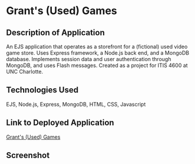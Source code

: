 # Grant's (Used) Games

## Description of Application
An EJS application that operates as a storefront for a (fictional) used video game store. Uses Express framework, a Node.js back end, and a MongoDB database. Implements session data and user authentication through MongoDB, and uses Flash messages. Created as a project for ITIS 4600 at UNC Charlotte.

## Technologies Used
EJS, Node.js, Express, MongoDB, HTML, CSS, Javascript

## Link to Deployed Application
[Grant's (Used) Games](https://grants-used-games.onrender.com/)

## Screenshot

